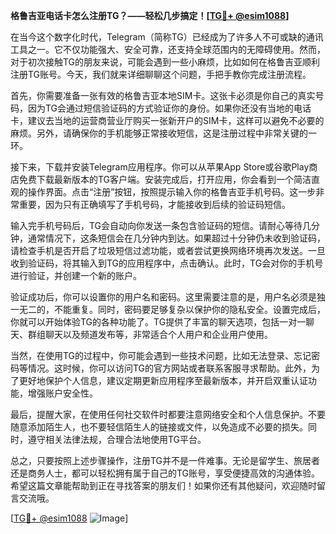 **格鲁吉亚电话卡怎么注册TG？——轻松几步搞定！[[TG💪+ @esim1088](https://t.me/s/esim1088)]**

在当今这个数字化时代，Telegram（简称TG）已经成为了许多人不可或缺的通讯工具之一。它不仅功能强大、安全可靠，还支持全球范围内的无障碍使用。然而，对于初次接触TG的朋友来说，可能会遇到一些小麻烦，比如如何在格鲁吉亚顺利注册TG账号。今天，我们就来详细聊聊这个问题，手把手教你完成注册流程。

首先，你需要准备一张有效的格鲁吉亚本地SIM卡。这张卡必须是你自己的真实号码，因为TG会通过短信验证码的方式验证你的身份。如果你还没有当地的电话卡，建议去当地的运营商营业厅购买一张新开户的SIM卡，这样可以避免不必要的麻烦。另外，请确保你的手机能够正常接收短信，这是注册过程中非常关键的一环。

接下来，下载并安装Telegram应用程序。你可以从苹果App Store或谷歌Play商店免费下载最新版本的TG客户端。安装完成后，打开应用，你会看到一个简洁直观的操作界面。点击“注册”按钮，按照提示输入你的格鲁吉亚手机号码。这一步非常重要，因为只有正确填写了手机号码，才能接收到后续的验证码短信。

输入完手机号码后，TG会自动向你发送一条包含验证码的短信。请耐心等待几分钟，通常情况下，这条短信会在几分钟内到达。如果超过十分钟仍未收到验证码，请检查手机是否开启了垃圾短信过滤功能，或者尝试更换网络环境再次发送。一旦收到验证码，将其输入到TG的应用程序中，点击确认。此时，TG会对你的手机号进行验证，并创建一个新的账户。

验证成功后，你可以设置你的用户名和密码。这里需要注意的是，用户名必须是独一无二的，不能重复。同时，密码要足够复杂以保护你的隐私安全。设置完成后，你就可以开始体验TG的各种功能了。TG提供了丰富的聊天选项，包括一对一聊天、群组聊天以及频道发布等，非常适合个人用户和企业用户使用。

当然，在使用TG的过程中，你可能会遇到一些技术问题，比如无法登录、忘记密码等情况。这时候，你可以访问TG的官方网站或者联系客服寻求帮助。此外，为了更好地保护个人信息，建议定期更新应用程序至最新版本，并开启双重认证功能，增强账户安全性。

最后，提醒大家，在使用任何社交软件时都要注意网络安全和个人信息保护。不要随意添加陌生人，也不要轻信陌生人的链接或文件，以免造成不必要的损失。同时，遵守相关法律法规，合理合法地使用TG平台。

总之，只要按照上述步骤操作，注册TG并不是一件难事。无论是留学生、旅居者还是商务人士，都可以轻松拥有属于自己的TG账号，享受便捷高效的沟通体验。希望这篇文章能帮助到正在寻找答案的朋友们！如果你还有其他疑问，欢迎随时留言交流哦。

[[TG💪+ @esim1088](https://t.me/s/esim1088) ![Image](https://i.postimg.cc/4NQfJmqS/Snipaste-2025-05-13-00-14-12.png)]
